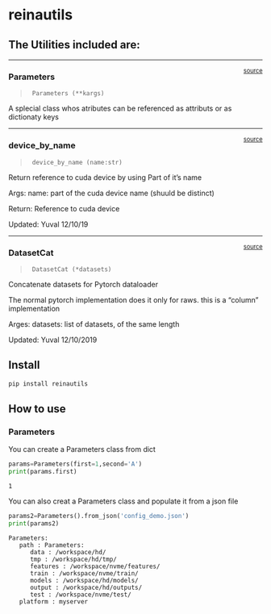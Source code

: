 # reinautils

<!-- WARNING: THIS FILE WAS AUTOGENERATED! DO NOT EDIT! -->

## The Utilities included are:

------------------------------------------------------------------------

<a
href="https://github.com/yuval6957/reinautils/blob/main/reinautils/parameters.py#LNone"
target="_blank" style="float:right; font-size:smaller">source</a>

### Parameters

>      Parameters (**kargs)

A splecial class whos atributes can be referenced as attributs or as
dictionaty keys

------------------------------------------------------------------------

<a
href="https://github.com/yuval6957/reinautils/blob/main/reinautils/torchutils.py#LNone"
target="_blank" style="float:right; font-size:smaller">source</a>

### device_by_name

>      device_by_name (name:str)

Return reference to cuda device by using Part of it’s name

Args: name: part of the cuda device name (shuuld be distinct)

Return: Reference to cuda device

Updated: Yuval 12/10/19

------------------------------------------------------------------------

<a
href="https://github.com/yuval6957/reinautils/blob/main/reinautils/torchutils.py#LNone"
target="_blank" style="float:right; font-size:smaller">source</a>

### DatasetCat

>      DatasetCat (*datasets)

Concatenate datasets for Pytorch dataloader

The normal pytorch implementation does it only for raws. this is a
“column” implementation

Arges: datasets: list of datasets, of the same length

Updated: Yuval 12/10/2019

## Install

``` sh
pip install reinautils
```

## How to use

### Parameters

You can create a Parameters class from dict

``` python
params=Parameters(first=1,second='A')
print(params.first)
```

    1

You can also creat a Parameters class and populate it from a json file

``` python
params2=Parameters().from_json('config_demo.json')
print(params2)
```

    Parameters:
       path : Parameters:
          data : /workspace/hd/
          tmp : /workspace/hd/tmp/
          features : /workspace/nvme/features/
          train : /workspace/nvme/train/
          models : /workspace/hd/models/
          output : /workspace/hd/outputs/
          test : /workspace/nvme/test/
       platform : myserver
